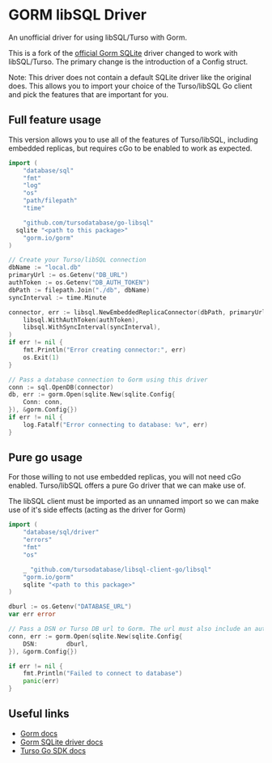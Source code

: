 # GORM libSQL Driver

An unofficial driver for using libSQL/Turso with Gorm.

This is a fork of the [official Gorm SQLite](https://github.com/go-gorm/sqlite) driver changed to work with libSQL/Turso. The primary change is the introduction of a Config struct.

Note: This driver does not contain a default SQLite driver like the original does. This allows you to import your choice of the Turso/libSQL Go client and pick the features that are important for you.

## Full feature usage

This version allows you to use all of the features of Turso/libSQL, including embedded replicas, but requires cGo to be enabled to work as expected.

```go
import (
	"database/sql"
	"fmt"
	"log"
	"os"
	"path/filepath"
	"time"

	"github.com/tursodatabase/go-libsql"
  sqlite "<path to this package>"
	"gorm.io/gorm"
)

// Create your Turso/libSQL connection
dbName := "local.db"
primaryUrl := os.Getenv("DB_URL")
authToken := os.Getenv("DB_AUTH_TOKEN")
dbPath := filepath.Join("./db", dbName)
syncInterval := time.Minute

connector, err := libsql.NewEmbeddedReplicaConnector(dbPath, primaryUrl,
	libsql.WithAuthToken(authToken),
	libsql.WithSyncInterval(syncInterval),
)
if err != nil {
	fmt.Println("Error creating connector:", err)
	os.Exit(1)
}

// Pass a database connection to Gorm using this driver
conn := sql.OpenDB(connector)
db, err := gorm.Open(sqlite.New(sqlite.Config{
	Conn: conn,
}), &gorm.Config{})
if err != nil {
	log.Fatalf("Error connecting to database: %v", err)
}

```

## Pure go usage

For those willing to not use embedded replicas, you will not need cGo enabled. Turso/libSQL offers a pure Go driver that we can make use of.

The libSQL client must be imported as an unnamed import so we can make use of it's side effects (acting as the driver for Gorm)

```go
import (
	"database/sql/driver"
	"errors"
	"fmt"
	"os"

	_ "github.com/tursodatabase/libsql-client-go/libsql"
	"gorm.io/gorm"
	sqlite "<path to this package>"
)

dburl := os.Getenv("DATABASE_URL")
var err error

// Pass a DSN or Turso DB url to Gorm. The url must also include an authToken as a query parameter
conn, err := gorm.Open(sqlite.New(sqlite.Config{
	DSN:        dburl,
}), &gorm.Config{})

if err != nil {
	fmt.Println("Failed to connect to database")
	panic(err)
}
```

## Useful links

- [Gorm docs](https://gorm.io/)
- [Gorm SQLite driver docs](https://github.com/go-gorm/sqlite)
- [Turso Go SDK docs](https://docs.turso.tech/sdk/go/quickstart)

